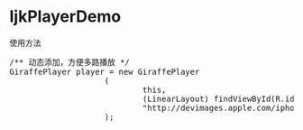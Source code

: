 # IjkPlayerDemo
使用方法</br>
<pre>
/** 动态添加，方便多路播放 */
GiraffePlayer player = new GiraffePlayer
                    (
                            this,
                            (LinearLayout) findViewById(R.id.container),
                            "http://devimages.apple.com/iphone/samples/bipbop/bipbopall.m3u8"
                    );
</pre>

